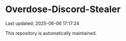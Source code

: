 # Overdose-Discord-Stealer

Last updated: 2025-06-06 17:17:24

This repository is automatically maintained.
